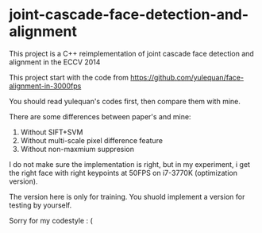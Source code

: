 # joint-cascade-face-detection-and-alignment

This project is a C++ reimplementation of joint cascade face detection and alignment in the ECCV 2014 

This project start with the code from https://github.com/yulequan/face-alignment-in-3000fps

You should read yulequan's codes first, then compare them with mine.

There are some differences between paper's and mine:
1. Without SIFT+SVM
2. Without multi-scale pixel difference feature
3. Without non-maxmium suppresion

I do not make sure the implementation is right, but in my experiment, i get the right face with right keypoints at 50FPS on i7-3770K (optimization version).

The version here is only for training. You shuold implement a version for testing by yourself.

Sorry for my codestyle : (
